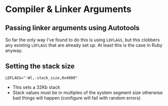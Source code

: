 # Compiler & Linker Arguments

## Passing linker arguments using Autotools

So far the only way I've found to do this is using `LDFLAGS`, but this clobbers
any existing `LDFLAGS` that are already set up. At least this is the case in
Ruby anyway.

## Setting the stack size

`LDFLAGS="-Wl,-stack_size,0x4000"`

* This sets a 32Kb stack
* Stack values must be in multiples of the system segment size otherwise bad
  things will happen (configure will fail with random errors)

